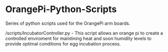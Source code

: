 # OrangePi-Python-Scripts
Series of python scripts used for the OrangePi arm boards.

/scripts/IncubatorController.py - This script allows an orange pi to create a controlled enviroment for maintining heat and soon humidity levels to provide optimal conditions for egg incubation process.
